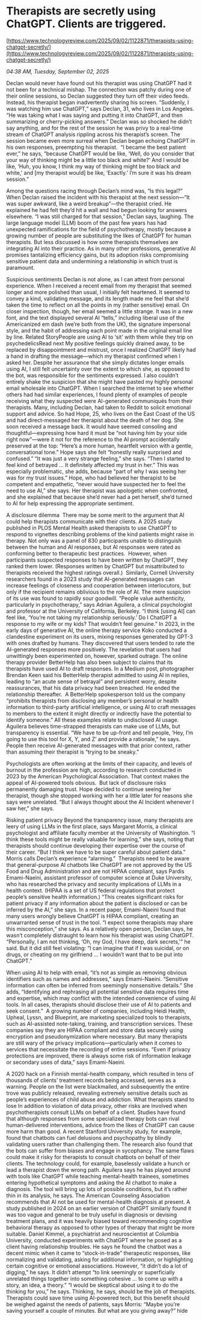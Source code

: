 # Therapists are secretly using ChatGPT. Clients are triggered.

[https://www.technologyreview.com/2025/09/02/1122871/therapists-using-chatgpt-secretly/](https://www.technologyreview.com/2025/09/02/1122871/therapists-using-chatgpt-secretly/)

*04:38 AM, Tuesday, September 02, 2025*

Declan would never have found out his therapist was using ChatGPT had it not been for a technical mishap. The connection was patchy during one of their online sessions, so Declan suggested they turn off their video feeds. Instead, his therapist began inadvertently sharing his screen. “Suddenly, I was watching him use ChatGPT,” says Declan, 31, who lives in Los Angeles. “He was taking what I was saying and putting it into ChatGPT, and then summarizing or cherry-picking answers.”  Declan was so shocked he didn’t say anything, and for the rest of the session he was privy to a real-time stream of ChatGPT analysis rippling across his therapist’s screen. The session became even more surreal when Declan began echoing ChatGPT in his own responses, preempting his therapist.  “I became the best patient ever,” he says, “because ChatGPT would be like, ‘Well, do you consider that your way of thinking might be a little too black and white?’ And I would be like, ‘Huh, you know, I think my way of thinking might be too black and white,’ and [my therapist would] be like, ‘Exactly.’ I’m sure it was his dream session.”

Among the questions racing through Declan’s mind was, “Is this legal?” When Declan raised the incident with his therapist at the next session—“It was super awkward, like a weird breakup”—the therapist cried. He explained he had felt they’d hit a wall and had begun looking for answers elsewhere. “I was still charged for that session,” Declan says, laughing. The large language model (LLM) boom of the past few years has had unexpected ramifications for the field of psychotherapy, mostly because a growing number of people are substituting the likes of ChatGPT for human therapists. But less discussed is how some therapists themselves are integrating AI into their practice. As in many other professions, generative AI promises tantalizing efficiency gains, but its adoption risks compromising sensitive patient data and undermining a relationship in which trust is paramount.

Suspicious sentiments Declan is not alone, as I can attest from personal experience. When I received a recent email from my therapist that seemed longer and more polished than usual, I initially felt heartened. It seemed to convey a kind, validating message, and its length made me feel that she’d taken the time to reflect on all the points in my (rather sensitive) email. On closer inspection, though, her email seemed a little strange. It was in a new font, and the text displayed several AI “tells,” including liberal use of the Americanized em dash (we’re both from the UK), the signature impersonal style, and the habit of addressing each point made in the original email line by line. Related StoryPeople are using AI to ‘sit’ with them while they trip on psychedelicsRead next My positive feelings quickly drained away, to be replaced by disappointment and mistrust, once I realized ChatGPT likely had a hand in drafting the message—which my therapist confirmed when I asked her. Despite her assurance that she simply dictates longer emails using AI, I still felt uncertainty over the extent to which she, as opposed to the bot, was responsible for the sentiments expressed. I also couldn’t entirely shake the suspicion that she might have pasted my highly personal email wholesale into ChatGPT.  When I searched the internet to see whether others had had similar experiences, I found plenty of examples of people receiving what they suspected were AI-generated communiqués from their therapists. Many, including Declan, had taken to Reddit to solicit emotional support and advice. So had Hope, 25, who lives on the East Coast of the US and had direct-messaged her therapist about the death of her dog. She soon received a message back. It would have seemed consoling and thoughtful—expressing how hard it must be “not having him by your side right now”—were it not for the reference to the AI prompt accidentally preserved at the top: “Here’s a more human, heartfelt version with a gentle, conversational tone.” Hope says she felt “honestly really surprised and confused.” “It was just a very strange feeling,” she says. “Then I started to feel kind of betrayed … It definitely affected my trust in her.” This was especially problematic, she adds, because “part of why I was seeing her was for my trust issues.” Hope, who had believed her therapist to be competent and empathetic, “never would have suspected her to feel the need to use AI,” she says. Her therapist was apologetic when confronted, and she explained that because she’d never had a pet herself, she’d turned to AI for help expressing the appropriate sentiment.

A disclosure dilemma  There may be some merit to the argument that AI could help therapists communicate with their clients. A 2025 study published in PLOS Mental Health asked therapists to use ChatGPT to respond to vignettes describing problems of the kind patients might raise in therapy. Not only was a panel of 830 participants unable to distinguish between the human and AI responses, but AI responses were rated as conforming better to therapeutic best practices.  However, when participants suspected responses to have been written by ChatGPT, they ranked them lower. (Responses written by ChatGPT but misattributed to therapists received the highest ratings overall.)  Similarly, Cornell University researchers found in a 2023 study that AI-generated messages can increase feelings of closeness and cooperation between interlocutors, but only if the recipient remains oblivious to the role of AI. The mere suspicion of its use was found to rapidly sour goodwill. “People value authenticity, particularly in psychotherapy,” says Adrian Aguilera, a clinical psychologist and professor at the University of California, Berkeley. “I think [using AI] can feel like, ‘You’re not taking my relationship seriously.’ Do I ChatGPT a response to my wife or my kids? That wouldn’t feel genuine.”  In 2023, in the early days of generative AI, the online therapy service Koko conducted a clandestine experiment on its users, mixing responses generated by GPT-3 with ones drafted by humans. They discovered that users tended to rate the AI-generated responses more positively. The revelation that users had unwittingly been experimented on, however, sparked outrage. The online therapy provider BetterHelp has also been subject to claims that its therapists have used AI to draft responses. In a Medium post, photographer Brendan Keen said his BetterHelp therapist admitted to using AI in replies, leading to “an acute sense of betrayal” and persistent worry, despite reassurances, that his data privacy had been breached. He ended the relationship thereafter.  A BetterHelp spokesperson told us the company “prohibits therapists from disclosing any member’s personal or health information to third-party artificial intelligence, or using AI to craft messages to members to the extent it might directly or indirectly have the potential to identify someone.” All these examples relate to undisclosed AI usage. Aguilera believes time-strapped therapists can make use of LLMs, but transparency is essential. “We have to be up-front and tell people, ‘Hey, I’m going to use this tool for X, Y, and Z’ and provide a rationale,” he says. People then receive AI-generated messages with that prior context, rather than assuming their therapist is “trying to be sneaky.”

Psychologists are often working at the limits of their capacity, and levels of burnout in the profession are high, according to research conducted in 2023 by the American Psychological Association. That context makes the appeal of AI-powered tools obvious.  But lack of disclosure risks permanently damaging trust. Hope decided to continue seeing her therapist, though she stopped working with her a little later for reasons she says were unrelated. “But I always thought about the AI Incident whenever I saw her,” she says.

Risking patient privacy Beyond the transparency issue, many therapists are leery of using LLMs in the first place, says Margaret Morris, a clinical psychologist and affiliate faculty member at the University of Washington. “I think these tools might be really valuable for learning,” she says, noting that therapists should continue developing their expertise over the course of their career. “But I think we have to be super careful about patient data.” Morris calls Declan’s experience “alarming.”   Therapists need to be aware that general-purpose AI chatbots like ChatGPT are not approved by the US Food and Drug Administration and are not HIPAA compliant, says Pardis Emami-Naeini, assistant professor of computer science at Duke University, who has researched the privacy and security implications of LLMs in a health context. (HIPAA is a set of US federal regulations that protect people’s sensitive health information.) “This creates significant risks for patient privacy if any information about the patient is disclosed or can be inferred by the AI,” she says. In a recent paper, Emami-Naeini found that many users wrongly believe ChatGPT is HIPAA compliant, creating an unwarranted sense of trust in the tool. “I expect some therapists may share this misconception,” she says. As a relatively open person, Declan says, he wasn’t completely distraught to learn how his therapist was using ChatGPT. “Personally, I am not thinking, ‘Oh, my God, I have deep, dark secrets,’” he said. But it did still feel violating: “I can imagine that if I was suicidal, or on drugs, or cheating on my girlfriend … I wouldn’t want that to be put into ChatGPT.”

When using AI to help with email, “it’s not as simple as removing obvious identifiers such as names and addresses,” says Emami-Naeini. “Sensitive information can often be inferred from seemingly nonsensitive details.” She adds, “Identifying and rephrasing all potential sensitive data requires time and expertise, which may conflict with the intended convenience of using AI tools. In all cases, therapists should disclose their use of AI to patients and seek consent.”  A growing number of companies, including Heidi Health, Upheal, Lyssn, and Blueprint, are marketing specialized tools to therapists, such as AI-assisted note-taking, training, and transcription services. These companies say they are HIPAA compliant and store data securely using encryption and pseudonymization where necessary. But many therapists are still wary of the privacy implications—particularly when it comes to services that necessitate the recording of entire sessions. “Even if privacy protections are improved, there is always some risk of information leakage or secondary uses of data,” says Emami-Naeini.

A 2020 hack on a Finnish mental-health company, which resulted in tens of thousands of clients’ treatment records being accessed, serves as a warning. People on the list were blackmailed, and subsequently the entire trove was publicly released, revealing extremely sensitive details such as people’s experiences of child abuse and addiction. What therapists stand to lose In addition to violation of data privacy, other risks are involved when psychotherapists consult LLMs on behalf of a client. Studies have found that although responses from some specialized therapy bots can rival human-delivered interventions, advice from the likes of ChatGPT can cause more harm than good. A recent Stanford University study, for example, found that chatbots can fuel delusions and psychopathy by blindly validating users rather than challenging them. The research also found that the bots can suffer from biases and engage in sycophancy. The same flaws could make it risky for therapists to consult chatbots on behalf of their clients. The technology could, for example, baselessly validate a hunch or lead a therapist down the wrong path. Aguilera says he has played around with tools like ChatGPT while teaching mental-health trainees, sometimes entering hypothetical symptoms and asking the AI chatbot to make a diagnosis. The tool will bring up lots of possible conditions, but it’s rather thin in its analysis, he says. The American Counseling Association recommends that AI not be used for mental-health diagnosis at present. A study published in 2024 on an earlier version of ChatGPT similarly found it was too vague and general to be truly useful in diagnosis or devising treatment plans, and it was heavily biased toward recommending cognitive behavioral therapy as opposed to other types of therapy that might be more suitable. Daniel Kimmel, a psychiatrist and neuroscientist at Columbia University, conducted experiments with ChatGPT where he posed as a client having relationship troubles. He says he found the chatbot was a decent mimic when it came to “stock-in-trade” therapeutic responses, like normalizing and validating, asking for additional information, or highlighting certain cognitive or emotional associations. However, “it didn’t do a lot of digging,” he says. It didn’t attempt “to link seemingly or superficially unrelated things together into something cohesive … to come up with a story, an idea, a theory.” “I would be skeptical about using it to do the thinking for you,” he says. Thinking, he says, should be the job of therapists. Therapists could save time using AI-powered tech, but this benefit should be weighed against the needs of patients, says Morris: “Maybe you’re saving yourself a couple of minutes. But what are you giving away?” hide

